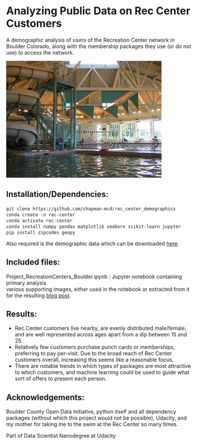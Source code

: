 # Analyzing Public Data on Rec Center Customers

A demographic analysis of users of the Recreation Center network in Boulder Colorado, along with the membership packages they use (or do not use) to access the network.

![](pool.jpg)  

## Installation/Dependencies:
```
git clone https://github.com/chapman-mcd/rec_center_demographics
conda create -n rec-center
conda activate rec-center
conda install numpy pandas matplotlib seaborn scikit-learn jupyter
pip install zipcodes geopy
```  

Also required is the demographic data which can be downloaded [here](https://open-data.bouldercolorado.gov/datasets/121a6643af894314bd02ea42544ce9d9_0).  

## Included files:
Project_RecreationCenters_Boulder.ipynb : Jupyter notebook containing primary analysis  
various supporting images, either used in the notebook or extracted from it for the resulting [blog post](https://chapman-mcdaniel.medium.com/lets-see-who-s-down-at-the-rec-center-f5f7a2f888b4).

## Results:
* Rec Center customers live nearby, are evenly distributed male/female, and are well represented across ages apart from a dip between 15 and 25.  
* Relatively few customers purchase punch cards or memberships, preferring to pay per-visit. Due to the broad reach of Rec Center customers overall, increasing this seems like a reasonable focus.  
* There are notable trends in which types of packages are most attractive to which customers, and machine learning could be used to guide what sort of offers to present each person.  

## Acknowledgements:
Boulder County Open Data Initiative, python itself and all dependency packages (without which this project would not be possible), Udacity, and my mother for taking me to the swim at the Rec Center so many times.

Part of Data Scientist Nanodegree at Udacity

